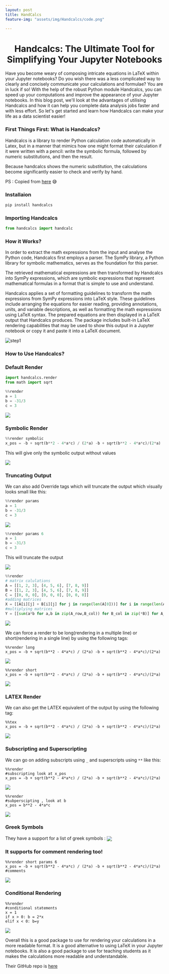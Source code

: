 ```yaml
---
layout: post
title: HandCalcs
feature-img: "assets/img/Handcalcs/code.png"

---
```

<h1 align="center">Handcalcs: The Ultimate Tool for Simplifying Your Jupyter Notebooks</h1>

Have you become weary of composing intricate equations in LaTeX within your Jupyter notebooks? Do you wish there was a less complicated way to clearly and concisely communicate your calculations and formulae? You are in luck if so! With the help of the robust Python module Handcalcs, you can speed up your computations and improve the appearance of your Jupyter notebooks. In this blog post, we'll look at the advantages of utilising Handcalcs and how it can help you complete data analysis jobs faster and with less effort. So let's get started and learn how Handcalcs can make your life as a data scientist easier!
### First Things First: What is Handcalcs?
Handcalcs is a library to render Python calculation code automatically in Latex, but in a manner that mimics how one might format their calculation if it were written with a pencil: write the symbolic formula, followed by numeric substitutions, and then the result.

Because handcalcs shows the numeric substitution, the calculations become significantly easier to check and verify by hand.

PS : Copied from [here](https://github.com/connorferster/handcalcs#readme) 😅

### Installaion
```bash
pip install handcalcs
```
### Importing Handcalcs
```py
from handcalcs import handcalc
```
### How it Works?
In order to extract the math expressions from the input and analyse the Python code, Handcalcs first employs a parser. The SymPy library, a Python library for symbolic mathematics, serves as the foundation for this parser.

The retrieved mathematical expressions are then transformed by Handcalcs into SymPy expressions, which are symbolic expressions that represent mathematical formulas in a format that is simple to use and understand.

Handcalcs applies a set of formatting guidelines to transform the math expressions from SymPy expressions into LaTeX style. These guidelines include arranging the equations for easier reading, providing annotations, units, and variable descriptions, as well as formatting the math expressions using LaTeX syntax.
The prepared equations are then displayed in a LaTeX output that Handcalcs produces. The package includes built-in LaTeX rendering capabilities that may be used to show this output in a Jupyter notebook or copy it and paste it into a LaTeX document.

<img align="center" src="/assets/img/Handcalcs/step1.png" style="zoom:100%;" alt="step1" />

### How to Use Handcalcs?

### Default Render
```py
import handcalcs.render
from math import sqrt
```
```py
%%render
a = 1
b = -31/3
c = 3
```
<img align="center" src="/assets/img/Handcalcs/out1._1.png">

### Symbolic Render

```py
%%render symbolic
x_pos = -b + sqrt(b**2 - 4*a*c) / (2*a) -b + sqrt(b**2 - 4*a*c)/(2*a)
```
This will give only the symbolic output without values

<img align="center" src="/assets/img/Handcalcs/out2.png">

### Truncating Output

We can also add Override tags which will truncate the output which visually looks small like this:
```py
%%render params
a = 1
b = -31/3
c = 3
```
<img align="center" src="/assets/img/Handcalcs/out4.png">

```py
%%render params 6 
a = 1
b = -31/3
c = 3
```
This will truncate the output 

<img align="center" src="/assets/img/Handcalcs/out1.png">


```py
%%render 
# matrix calulations
A = [[1, 2, 3], [4, 5, 6], [7, 8, 9]]
B = [[1, 2, 3], [4, 5, 6], [7, 8, 9]]
C = [[0, 0, 0], [0, 0, 0], [0, 0, 0]]
#adding matrices
X = [[A[i][j] + B[i][j] for j in range(len(A[0]))] for i in range(len(A))]
#multiplying matrices
Y = [[sum(a*b for a,b in zip(A_row,B_col)) for B_col in zip(*B)] for A_row in A]
```
<img align="center" src="/assets/img/Handcalcs/out3.png">


We can force a render to be long(rendering in a multiple line) or short(rendering in a single line) by using the following tags:
```
%%render long
x_pos = -b + sqrt(b**2 - 4*a*c) / (2*a) -b + sqrt(b**2 - 4*a*c)/(2*a)
```

<img align="center" src="/assets/img/Handcalcs/output5.png">

```
%%render short
x_pos = -b + sqrt(b**2 - 4*a*c) / (2*a) -b + sqrt(b**2 - 4*a*c)/(2*a)
```
<img align="center" src="/assets/img/Handcalcs/output6.png">

### LATEX Render

We can also get the LATEX equivalent of the output by using the following tag:
```
%%tex
x_pos = -b + sqrt(b**2 - 4*a*c) / (2*a) -b + sqrt(b**2 - 4*a*c)/(2*a)
```
<img align="center" src="/assets/img/Handcalcs/output7.png">

### Subscripting and Superscripting

We can go on adding subscripts using `_` and superscripts using `**` like this:
```
%%render
#subscripting look at x_pos
x_pos = -b + sqrt(b**2 - 4*a*c) / (2*a) -b + sqrt(b**2 - 4*a*c)/(2*a)
```
<img align="center" src="/assets/img/Handcalcs/output8.png">

```
%%render
#subperscipting , look at b
x_pos = b**2 - 4*a*c
```
<img align="center" src="/assets/img/Handcalcs/output9.png">

### Greek Symbols
They have a support for a list of greek symbols :
<img align="center" src="/assets/img/Handcalcs/table.png">

### It supports for comment rendering too! 
```
%%render short params 6
x_pos = -b + sqrt(b**2 - 4*a*c) / (2*a) -b + sqrt(b**2 - 4*a*c)/(2*a) #comments
```

<img align="center" src="/assets/img/Handcalcs/comments.png">

### Conditional Rendering
```
%%render 
#conditional statements
x = 1
if x > 0: b = 2*x
elif x < 0: b=y
```
<img align="center" src="/assets/img/Handcalcs/conditional.png">

Overall this is a good package to use for rendering your calculations in a more readable format. It is a good alternative to using LaTeX in your Jupyter notebooks. It is also a good package to use for teaching students as it makes the calculations more readable and understandable.

Their GitHub repo is [here](https://github.com/connorferster/handcalcs)